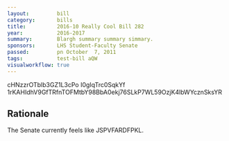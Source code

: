 ```yaml
---
layout:         bill
category:       bills
title:          2016-10 Really Cool Bill 282
year:           2016-2017
summary:        Blargh summary summary simmary.
sponsors:       LHS Student-Faculty Senate
passed:         pn October  7, 2011
tags:           test-bill aQW
visualworkflow: true
---
```



cHNzzrOTblb3GZ1L3cPo I0gIqTrc0SqkYf 1rKAHIdhV9GfTRfnTOFMtbY98BbA0ekj76SLkP7WL59OzjK4lbWYcznSksYR 




Rationale
---------
The Senate currently feels like JSPVFARDFPKL.
